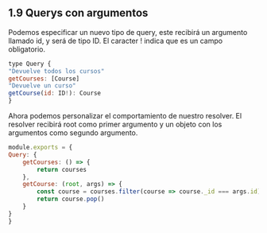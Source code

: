 ## 1.9 Querys con argumentos

Podemos especificar un nuevo tipo de query, este recibirá un argumento
llamado id, y será de tipo ID. El caracter ! indica que es un campo
obligatorio.

``` javascript
type Query {
"Devuelve todos los cursos"
getCourses: [Course]
"Devuelve un curso"
getCourse(id: ID!): Course
}
```

Ahora podemos personalizar el comportamiento de nuestro resolver. El
resolver recibirá root como primer argumento y un objeto con los
argumentos como segundo argumento.

``` javascript
module.exports = {
Query: {
    getCourses: () => {
        return courses
    },
    getCourse: (root, args) => {
        const course = courses.filter(course => course._id === args.id)
        return course.pop()
    }
}
}
```

